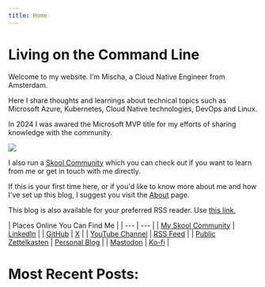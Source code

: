 ```yaml
---
title: Home
---
```


# Living on the Command Line

Welcome to my website. I’m Mischa, a Cloud Native Engineer from Amsterdam.

Here I share thoughts and learnings about technical topics such as Microsoft Azure, Kubernetes, Cloud Native technologies, DevOps and Linux.

In 2024 I was awared the Microsoft MVP title for my efforts of sharing knowledge with the community.

![](/mvp.png)

I also run a [Skool Community](https://mischavandenburg.com/skool) which you can check out if you want to learn from me or get in touch with me directly.

If this is your first time here, or if you'd like to know more about me and how I've set up this blog, I suggest you visit the [About](/aboutme) page.

This blog is also available for your preferred RSS reader. Use [this link.](https://mischavandenburg.com/index.xml)

| Places Online You Can Find Me |
| --- | --- |
| [My Skool Community](https://mischavandenburg.com/skool) | [LinkedIn](https://www.linkedin.com/in/mischavandenburg) |
| [GitHub](https://github.com/mischavandenburg/) | [X](https://twitter.com/mischa_vdburg) |
| [YouTube Channel](https://www.youtube.com/channel/UCDAck-gFPTrgTx_qp59-bQA) | [RSS Feed](https://mischavandenburg.com/index.xml) |
| [Public Zettelkasten](https://zettelkasten.mischavandenburg.net) | [Personal Blog](https://mischavandenburg.blog) |
| [Mastodon](https://toot.community/@mischavandenburg) | [Ko-fi](https://ko-fi.com/mischavandenburg) |

# Most Recent Posts:
